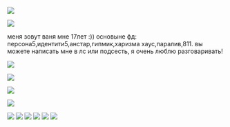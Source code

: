 
![](https://64.media.tumblr.com/e1ec876b22583bcf29326f14ab3efced/1f08f6a4f4b0f7f7-60/s540x810/6bc8f50955f3fc702b854d63bc163c33a39fb674.gifv)

![](https://64.media.tumblr.com/0cbf47404507780c3dd9b13ca2f96278/53b02589cc9b90dc-0b/s640x960/9ba57be71e06c4f0f820b1636559ce69a54f9eae.gifv)

меня зовут ваня мне 17лет :)) основыне фд: персона5,идентити5,анстар,гипмик,харизма хаус,паралив,811. вы можете написать мне в лс или подсесть, я очень люблю разговаривать! 

![](https://github.com/user-attachments/assets/c68dc09b-cc37-4deb-be07-b150648519eb)

![](https://64.media.tumblr.com/a7bed8a4ce39e3dc2f82cd1731f98e33/b0bbfd97e161b6d8-8d/s75x75_c1/09af57a4908c9d99e685394f0fe6f6e3a21fbcd0.gifv)

![](https://64.media.tumblr.com/0cbf47404507780c3dd9b13ca2f96278/53b02589cc9b90dc-0b/s640x960/9ba57be71e06c4f0f820b1636559ce69a54f9eae.gifv)

![](https://64.media.tumblr.com/a699ec3b6aacf9650bd105cea95f496f/435a5ac68db5c1d4-ce/s75x75_c1/06cc6cfdc2a15eaf3dbcc62d76f52e34729a9a55.gifv)

![](https://64.media.tumblr.com/b72427a098959373560c0862dd8c12a0/0c50539804864d84-f5/s100x200/73a2b59da61ef2eea94d1bdb84ef49245c3b5b9c.pnj) ![](https://64.media.tumblr.com/dcdddd0b6be222edc5870bcfa9a4a62e/0c50539804864d84-66/s100x200/41ebae965c0dcd991ec96b024258e3bc57ecd297.pnj) ![](https://64.media.tumblr.com/50b0d1ef3089e695e359d076d9cdc8cf/75d16fe9c791f293-8a/s250x400/720d9699ad5195bca11caf562ac805f18f88e888.gifv)  ![](https://64.media.tumblr.com/a7f21c7ea25d2f7682d8c9d1df73831f/f38e4805dd67badc-da/s100x200/1f16a715857b90bf8d50524f84a0522aed90795e.pnj) ![](https://64.media.tumblr.com/d9616ab492079cf7f18c1c9cc28ca9af/0cca1253b9275575-65/s100x200/a1fb5fd88f369b8673358ab09d1ebfb7b53301aa.gifv) ![](https://64.media.tumblr.com/a2afad9337784cc5bb2858ed0c04bc01/4d34e0a2df867355-7c/s100x200/d7a78b208bc8076b1092e124272269ca19f12aca.gifv)
